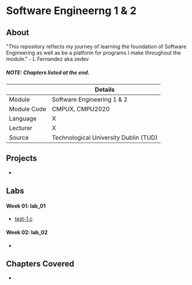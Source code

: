 # Software Engineerng 1 & 2
## About

"This repository reflects my journey of learning the foundation of Software Engineering as well as be a platform for programs I make throughout the module." - L Fernandez aka zedev

##### **NOTE**: Chapters listed at the end.

|  | Details |
|-----------|-----------|
| Module | Software Engineering 1 & 2 |
| Module Code | CMPUX, CMPU2020 |
| Language | X |
| Lecturer |  X |
| Source | Technological University Dublin (TUD) |

## Projects
- 

## Labs
#### Week 01: lab_01
- [test-1.c](https://www.google.com)


#### Week 02: lab_02
-



## Chapters Covered
- 